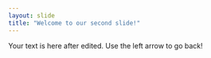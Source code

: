 ```yaml
---
layout: slide
title: "Welcome to our second slide!"
---
```

Your text is here after edited.
Use the left arrow to go back!
